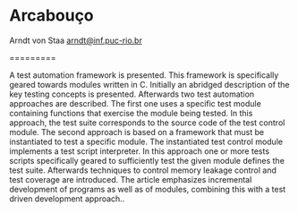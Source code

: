 Arcabouço
=========

Arndt von Staa
arndt@inf.puc-rio.br

=========

A test automation framework is presented. This framework is specifically geared
towards modules written in C. Initially an abridged description of the key testing concepts
is presented. Afterwards two test automation approaches are described. The first one uses a
specific test module containing functions that exercise the module being tested. In this
approach, the test suite corresponds to the source code of the test control module. The
second approach is based on a framework that must be instantiated to test a specific
module. The instantiated test control module implements a test script interpreter. In this
approach one or more tests scripts specifically geared to sufficiently test the given module
defines the test suite. Afterwards techniques to control memory leakage control and test
coverage are introduced. The article emphasizes incremental development of programs as
well as of modules, combining this with a test driven development approach..

